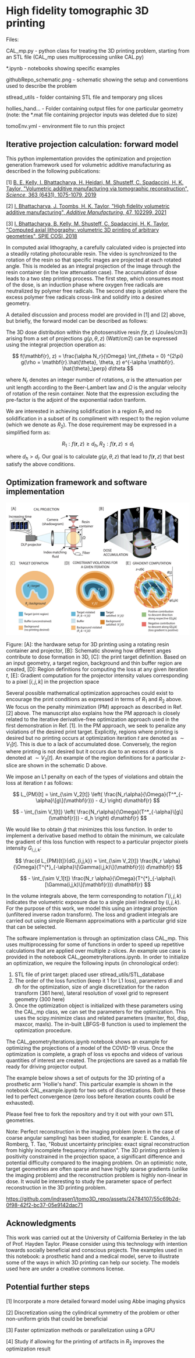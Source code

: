 # High fidelity tomographic 3D printing

Files: 

CAL_mp.py - python class for treating the 3D printing problem, starting from an STL file (CAL_mp uses multiprocessing unlike CAL.py)

*.ipynb - notebooks showing specific examples

githubRepo_schematic.png - schematic showing the setup and conventions used to describe the problem

stlread_utils - folder containing STL file and temporary png slices

hollies_hand... - Folder containing output files for one particular geometry (note: the *.mat file containing projector inputs was deleted due to size)

tomoEnv.yml - environment file to run this project

## Iterative projection calculation: forward model

This python implementation provides the optimization and projection generation framework used for volumetric additive manufacturing as described in the following publications:

[1] [B. E. Kelly, I. Bhattacharya, H. Heidari, M. Shusteff, C. Spadaccini, H. K. Taylor, "Volumetric additive manufacturing via tomographic reconstruction", *Science*, 363 (6431), 1075-1079, 2019](https://www.science.org/doi/full/10.1126/science.aau7114)

[2] [I. Bhattacharya, J. Toombs, H. K. Taylor, "High fidelity volumetric additive manufacturing", *Additive Manufacturing*, 47, 102299, 2021](https://www.sciencedirect.com/science/article/pii/S2214860421004565)

[3] [I. Bhattacharya, B. Kelly, M. Shusteff, C. Spadaccini, H. K. Taylor, "Computed axial lithography: volumetric 3D printing of arbitrary geometries", SPIE COSI, 2018](https://www.spiedigitallibrary.org/conference-proceedings-of-spie/10656/106560P/Computed-axial-lithography--volumetric-3D-printing-of-arbitrary-geometries/10.1117/12.2307780.short?SSO=1)

In computed axial lithography, a carefully calculated video is projected into a steadily rotating photocurable resin. The video is synchronized to the rotation of the resin so that specific images are projected at each rotated angle. This is modeled as an integral projection of the image through the resin container (in the low attenuation case). The accumulation of dose leads to a two step printing process. The first step, which consumes most of the dose, is an induction phase where oxygen free radicals are neutralized by polymer free radicals. The second step is gelation where the excess polymer free radicals cross-link and solidify into a desired geometry. 

A detailed discussion and process model are provided in [1] and [2] above, but briefly, the forward model can be described as follows:

The 3D dose distribution within the photosensitive resin $f(\mathbf{r}, z)$ (Joules/cm3) arising from a set of projections $g(\rho, \theta, z)$ (Watt/cm2) can be expressed using the integral projection operation as:

$$ f(\mathbf{r}, z) = \frac{\alpha N_r}{\Omega} \int_{\theta = 0} ^{2\pi} g(\rho = \mathbf{r}.\hat{\theta}, \theta, z) e^{-\alpha \mathbf{r}. \hat{\theta}_\perp} d\theta $$

where $N_r$ denotes an integer number of rotations, $\alpha$ is the attenuation per unit length according to the Beer-Lambert law and $\Omega$ is the angular velocity of rotation of the resin container. Note that the expression excluding the pre-factor is the adjoint of the exponential radon tranform.

We are interested in achieving solidification in a region $R_1$ and no solidification in a subset of its compliment with respect to the region volume (which we denote as $R_2$). The dose requirement may be expressed in a simplified form as:

$$ R_1: f(\mathbf{r}, z) \ge d_h, R_2: f(\mathbf{r}, z) \le d_l $$ 

where $d_h > d_l$. Our goal is to calculate $g(\rho, \theta, z)$ that lead to $f(\mathbf{r}, z)$ that best satisfy the above conditions. 

## Optimization framework and software implementation

![CAL setup](githubRepo_schematic.png)

Figure: [A]: the hardware setup for 3D printing using a rotating resin container and projector, [B]: Schematic showing how different anges contribute to dose formation in 3D, [C]: the print target definition. Based on an input geometry, a target region, background and thin buffer region are created, [D]: Region definitions for computing the loss at any given iteration $t$, [E]: Gradient computation for the projector intensity values corresponding to a pixel $[i, j, k]$ in the projection space

Several possible mathematical optimization approaches could exist to encourage the print conditions as expressed in terms of $R_1$ and $R_2$ above. We focus on the penalty minimization (PM) approach as described in Ref. [2] above. The manuscript also explains how the PM approach is closely related to the iterative derivative-free optimization approach used in the first demonstration in Ref. [1]. In the PM approach, we seek to penalize any violations of the desired print target. Explicitly, regions where printing is desired but no printing occurs at optimization iteration $t$ are denoted as $\sim V_1[t]$. This is due to a lack of accumulated dose. Conversely, the region where printing is not desired but it occurs due to an excess of dose is denoted at $\sim V_2[t]$. An example of the region definitions for a particular z-slice are shown in the schematic D above.

We impose an L1 penalty on each of the types of violations and obtain the loss at iteration $t$ as follows:

$$ L_{PM}[t] = \int_{\sim V_2[t]} \left( \frac{N_r\alpha}{\Omega}(T^*_{-\alpha}\[g\](\mathbf{r})) - d_l \right) d\mathbf{r} $$ 

$$ - \int_{\sim V_1[t]} \left( \frac{N_r\alpha}{\Omega}(T^*_{-\alpha}\[g\](\mathbf{r})) - d_h \right) d\mathbf{r} $$

We would like to obtain $\hat{g}$ that minimizes this loss function. In order to implement a derivative based method to obtain the minimum, we calculate the gradient of this loss function with respect to a particular projector pixels intensity $G_{i,j,k}$:

$$ \frac{d L_{PM}[t]}{dG_{i,j,k}} = \int_{\sim V_2[t]} \frac{N_r \alpha}{\Omega}(T^{*}_{-\alpha}\[\Gamma(i,j,k)\](\mathbf{r})) d\mathbf{r} $$ 

$$ - \int_{\sim V_1[t]} \frac{N_r \alpha}{\Omega}(T^{*}_{-\alpha}\[\Gamma(i,j,k)\](\mathbf{r})) d\mathbf{r} $$

In the volume integrals above, the term corresponding to notation $\Gamma(i,j,k)$ indicates the volumetric exposure due to a single pixel indexed by $(i,j,k)$. For the purpose of this work, we model this using an integral projection (unfiltered inverse radon transform). The loss and gradient integrals are carried out using simple Riemann approximations with a particular grid size that can be selected. 

The software implementation is through an optimization class CAL_mp. This uses multiprocessing for some of functions in order to speed up repetitive calculations that are applied over multiple z-slices. An example use case is provided in the notebook CAL_geometryIterations.ipynb. In order to initialize an optimization, we require the following inputs (in chronological order):
1. STL file of print target: placed user stlread_utils/STL_database
2. The order of the loss function (keep it 1 for L1 loss), parameters dl and dh for the optimization, size of angle discretization for the radon transform (361 here), lateral resolution of voxel grid to represent geometry (300 here)
3. Once the optimization object is initialized with these parameters using the CAL_mp class, we can set the parameters for the optimization. This uses the scipy.minimize class and related parameters (maxiter, ftol, disp, maxcor, maxls). The in-built LBFGS-B function is used to implement the optimization procedure.

The CAL_geometryIterations.ipynb notebook shows an example for optimizing the projections of a model of the COVID-19 virus. Once the optimization is complete, a graph of loss vs epochs and videos of various quantities of interest are created. The projections are saved as a matlab file ready for driving projector output. 

The example below shows a set of outputs for the 3D printing of a prosthetic arm 'Hollie's hand'. This particular example is shown in the notebook CAL_example.ipynb for two sets of discretizations. Both of these led to perfect convergence (zero loss before iteration counts could be exhausted). 

Please feel free to fork the repository and try it out with your own STL geometries. 

Note: Perfect reconstruction in the imaging problem (even in the case of coarse angular sampling) has been studied, for example:
E. Candes, J. Romberg, T. Tao, "Robust uncertainty principles: exact signal reconstruction from highly incomplete frequency information".
The 3D printing problem is positivity constrained in the projection space, a significant difference and potential difficulty compared to the imaging problem. On an optimistic note, target geometries are often sparse and have highly sparse gradients (unlike the imaging problem) and the reconstruction problem is highly non-linear in dose. It would be interesting to study the parameter space of perfect reconstruction in the 3D printing problem. 

https://github.com/indrasen1/tomo3D_repo/assets/24784107/55c69b2d-0f98-42f2-bc37-05e9142dac71

## Acknowledgments

This work was carried out at the University of California Berkeley in the lab of Prof. Hayden Taylor. Please consider using this technology with intention towards socially beneficial and conscious projects. The examples used in this notebook: a prosthetic hand and a medical model, serve to illustrate some of the ways in which 3D printing can help our society. The models used here are under a creative commons license. 

## Potential further steps

[1] Incorporate a more detailed forward model using Abbe imaging physics

[2] Discretization using the cylindrical symmetry of the problem or other non-uniform grids that could be beneficial

[3] Faster optimization methods or parallelization using a GPU

[4] Study if allowing for the printing of artifacts in $R_2$ improves the optimization result

